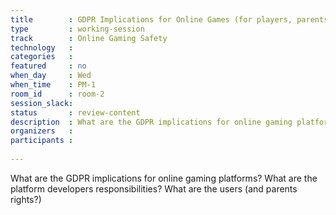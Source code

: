 ```yaml
---
title        : GDPR Implications for Online Games (for players, parents and platform owners)
type         : working-session
track        : Online Gaming Safety
technology   :
categories   :
featured     : no
when_day     : Wed
when_time    : PM-1
room_id      : room-2
session_slack:
status       : review-content
description  : What are the GDPR implications for online gaming platforms? What are the platform developers responsibilities? What are the users (and parents rights?)
organizers   :
participants :
    
---
```


What are the GDPR implications for online gaming platforms? What are the platform developers responsibilities? What are the users (and parents rights?)